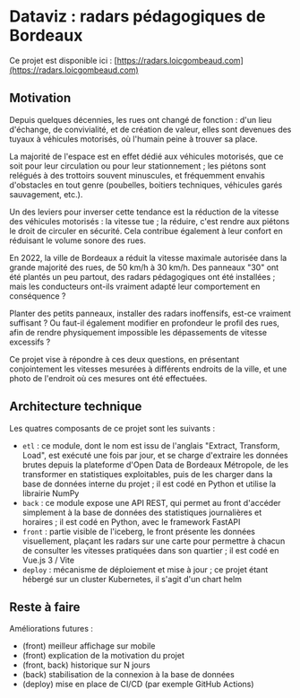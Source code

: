 # Dataviz : radars pédagogiques de Bordeaux

Ce projet est disponible ici : [https://radars.loicgombeaud.com](https://radars.loicgombeaud.com)

## Motivation

Depuis quelques décennies, les rues ont changé de fonction : d'un lieu d'échange,
de convivialité, et de création de valeur, elles sont devenues des tuyaux à
véhicules motorisés, où l'humain peine à trouver sa place.

La majorité de l'espace est en effet dédié aux véhicules motorisés, que ce soit
pour leur circulation ou pour leur stationnement ; les piétons sont relégués
à des trottoirs souvent minuscules, et fréquemment envahis d'obstacles en tout
genre (poubelles, boitiers techniques, véhicules garés sauvagement, etc.).

Un des leviers pour inverser cette tendance est la réduction de la vitesse des 
véhicules motorisés : la vitesse tue ; la réduire, c'est rendre aux piétons le
droit de circuler en sécurité. Cela contribue également à leur confort en
réduisant le volume sonore des rues.

En 2022, la ville de Bordeaux a réduit la vitesse maximale autorisée dans la
grande majorité des rues, de 50 km/h à 30 km/h. Des panneaux "30" ont été
plantés un peu partout, des radars pédagogiques ont été installées ; mais les
conducteurs ont-ils vraiment adapté leur comportement en conséquence ?

Planter des petits panneaux, installer des radars inoffensifs, est-ce vraiment
suffisant ? Ou faut-il également modifier en profondeur le profil des rues, afin
de rendre physiquement impossible les dépassements de vitesse excessifs ?

Ce projet vise à répondre à ces deux questions, en présentant conjointement les
vitesses mesurées à différents endroits de la ville, et une photo de l'endroit
où ces mesures ont été effectuées.


## Architecture technique

Les quatres composants de ce projet sont les suivants :
- `etl` : ce module, dont le nom est issu de l'anglais "Extract, Transform, Load",
est exécuté une fois par jour, et se charge d'extraire les données brutes depuis
la plateforme d'Open Data de Bordeaux Métropole, de les transformer en statistiques
exploitables, puis de les charger dans la base de données interne du projet ; il
est codé en Python et utilise la librairie NumPy
- `back` : ce module expose une API REST, qui permet au front d'accéder simplement
à la base de données des statistiques journalières et horaires ; il est codé en
Python, avec le framework FastAPI
- `front` : partie visible de l'iceberg, le front présente les données visuellement,
plaçant les radars sur une carte pour permettre à chacun de consulter les vitesses
pratiquées dans son quartier ; il est codé en Vue.js 3 / Vite
- `deploy` : mécanisme de déploiement et mise à jour ; ce projet étant hébergé
sur un cluster Kubernetes, il s'agit d'un chart helm

## Reste à faire

Améliorations futures :
- (front) meilleur affichage sur mobile
- (front) explication de la motivation du projet
- (front, back) historique sur N jours
- (back) stabilisation de la connexion à la base de données
- (deploy) mise en place de CI/CD (par exemple GitHub Actions)
